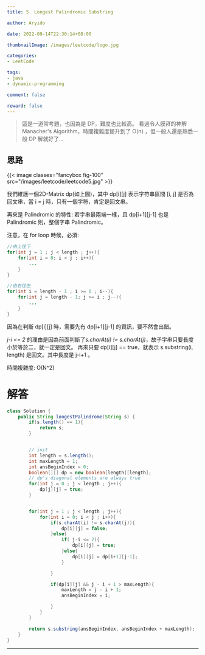 ```yaml
---
title: 5. Longest Palindromic Substring

author: Aryido

date: 2022-09-14T22:30:14+08:00

thumbnailImage: /images/leetcode/logo.jpg

categories:
- LeetCode

tags:
- java
- dynamic-programming

comment: false

reward: false
---
```

<!--BODY-->
> 這是一道常考題，也因為是 DP，難度也比較高。 看過令人膜拜的神解 Manacher's Algorithm，時間複雜度提升到了 O(n) ，但一般人還是熟悉一般 DP 解就好了...

<!--more-->
## 思路
{{< image classes="fancybox fig-100" src="/images/leetcode/leetcode5.jpg" >}}

我們維護一個2D-Matrix dp(如上圖)，其中 dp[i][j] 表示字符串區間 [i, j] 是否為回文串，當 i = j 時，只有一個字符，肯定是回文串。

再來是 Palindromic 的特性: 若字串最兩端一樣，且 dp[i+1][j-1] 也是 Palindromic 則，整個字串 Palindromic。

注意，在 for loop 時候，必須:
```java
//由上往下
for(int j = 1 ; j < length ; j++){
    for(int i = 0; i < j ; i++){
        ...
    }
}

//由右往左
for(int i = length - 1 ; i >= 0 ; i--){
    for(int j = length - 1; j >= i ; j--){
        ...
    }
}

```
因為在判斷 dp[i][j] 時，需要先有 dp[i+1][j-1] 的資訊，要不然會出錯。

*j-i <= 2* 的理由是因為前面判斷了*s.charAt(i) != s.charAt(j)*，故子字串只要長度小於等於二，就一定是回文。 再來只要 dp[i][j] == true，就表示 s.substring(i, length) 是回文。其中長度是 j-i+1 。

時間複雜度: O(N^2)

# 解答
```java
class Solution {
    public String longestPalindrome(String s) {
        if(s.length() == 1){
            return s;
        }


        // init
        int length = s.length();
        int maxLength = 1;
        int ansBeginIndex = 0;
        boolean[][] dp = new boolean[length][length];
        // dp's diagonal elements are always true
        for(int j = 0 ; j < length ; j++){
            dp[j][j] = true;
        }


        for(int j = 1 ; j < length ; j++){
            for(int i = 0; i < j ; i++){
                if(s.charAt(i) != s.charAt(j)){
                    dp[i][j] = false;
                }else{
                    if( j-i <= 2){
                        dp[i][j] = true;
                    }else{
                        dp[i][j] = dp[i+1][j-1];
                    }

                }

                if(dp[i][j] && j - i + 1 > maxLength){
                    maxLength = j - i + 1;
                    ansBeginIndex = i;

                }
            }
        }

        return s.substring(ansBeginIndex, ansBeginIndex + maxLength);
    }
}
```
---
